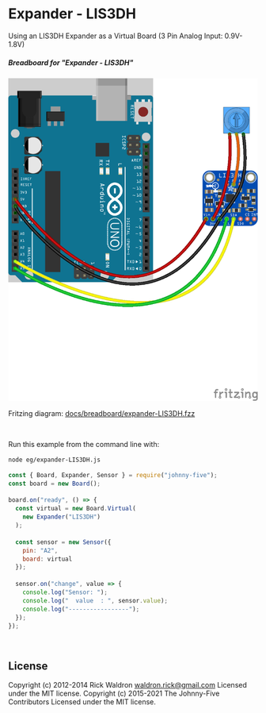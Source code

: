 <!--remove-start-->

# Expander - LIS3DH

<!--remove-end-->


Using an LIS3DH Expander as a Virtual Board (3 Pin Analog Input: 0.9V-1.8V)





##### Breadboard for "Expander - LIS3DH"



![docs/breadboard/expander-LIS3DH.png](breadboard/expander-LIS3DH.png)<br>

Fritzing diagram: [docs/breadboard/expander-LIS3DH.fzz](breadboard/expander-LIS3DH.fzz)

&nbsp;




Run this example from the command line with:
```bash
node eg/expander-LIS3DH.js
```


```javascript
const { Board, Expander, Sensor } = require("johnny-five");
const board = new Board();

board.on("ready", () => {
  const virtual = new Board.Virtual(
    new Expander("LIS3DH")
  );

  const sensor = new Sensor({
    pin: "A2",
    board: virtual
  });

  sensor.on("change", value => {
    console.log("Sensor: ");
    console.log("  value  : ", sensor.value);
    console.log("-----------------");
  });
});

```








&nbsp;

<!--remove-start-->

## License
Copyright (c) 2012-2014 Rick Waldron <waldron.rick@gmail.com>
Licensed under the MIT license.
Copyright (c) 2015-2021 The Johnny-Five Contributors
Licensed under the MIT license.

<!--remove-end-->
